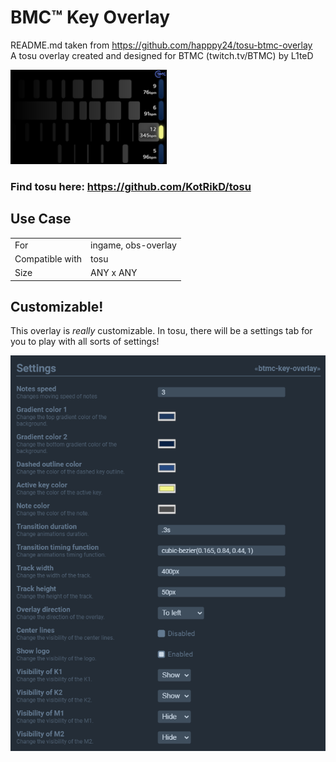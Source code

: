 # BMC™ Key Overlay

README.md taken from https://github.com/happpy24/tosu-btmc-overlay<br>
A tosu overlay created and designed for BTMC (twitch.tv/BTMC) by L1teD

<img src="img/preview.png" width="250">

### Find tosu here: https://github.com/KotRikD/tosu

## Use Case

|                 |                     |
| --------------- | ------------------- |
| For             | ingame, obs-overlay |
| Compatible with | tosu                |
| Size            | ANY x ANY           |

## Customizable!

This overlay is _really_ customizable. In tosu, there will be a settings tab for you to play with all sorts of settings!

![settings-tosu](img/screenshot.png)
